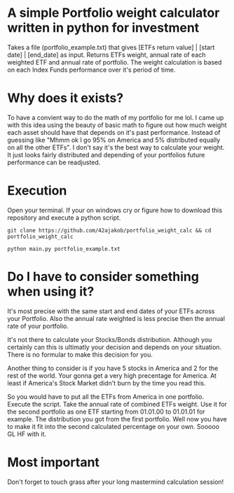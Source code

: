 # A simple Portfolio weight calculator written in python for investment
Takes a file (portfolio_example.txt) that gives [ETFs return value] | [start date] | [end_date] as input.
Returns ETFs weight, annual rate of each weighted ETF and annual rate of portfolio.
The weight calculation is based on each Index Funds performance over it's period of time.

# Why does it exists?
To have a convient way to do the math of my portfolio for me lol.
I came up with this idea using the beauty of basic math to figure out how much weight each asset should have that depends on it's past performance.
Instead of guessing like "Mhmm ok I go 95% on America and 5% distributed equally on all the other ETFs".
I don't say it's the best way to calculate your weight.
It just looks fairly distributed and depending of your portfolios future performance can be readjusted.

# Execution
Open your terminal. If your on windows cry or figure how to download this repository and execute a python script.
```
git clone https://github.com/42ajakob/portfolio_weight_calc && cd portfolio_weight_calc
```
```
python main.py portfolio_example.txt
```

# Do I have to consider something when using it?
It's most precise with the same start and end dates of your ETFs across your Portfolio. Also the annual rate weighted is less precise then the annual rate of your portfolio.

It's not there to calculate your Stocks/Bonds distribution. Although you certainly can this is ultimatly your decision and depends on your situation.
There is no formular to make this decision for you.

Another thing to consider is if you have 5 stocks in America and 2 for the rest of the world.
Your gonna get a very high precentage for America. At least if America's Stock Market didn't burn by the time you read this.

So you would have to put all the ETFs from America in one portfolio.
Execute the script. Take the annual rate of combined ETFs weight.
Use it for the second portfolio as one ETF starting from 01.01.00 to 01.01.01 for example.
The distribution you got from the first portfolio. Well now you have to make it fit into the second calculated percentage on your own.
Sooooo GL HF with it.

# Most important
Don't forget to touch grass after your long mastermind calculation session!
